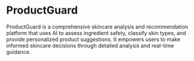# ProductGuard
ProductGuard is a comprehensive skincare analysis and recommendation platform that uses AI to assess ingredient safety, classify skin types, and provide personalized product suggestions. It empowers users to make informed skincare decisions through detailed analysis and real-time guidance.
